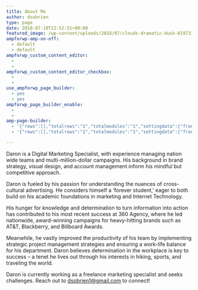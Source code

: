 ```yaml
---
title: About Me
author: dsobrien
type: page
date: 2018-07-10T22:52:51+00:00
featured_image: /wp-content/uploads/2018/07/clouds-dramatic-dusk-819733.jpg
ampforwp-amp-on-off:
  - default
  - default
ampforwp_custom_content_editor:
  - 
  - 
ampforwp_custom_content_editor_checkbox:
  - 
  - 
use_ampforwp_page_builder:
  - yes
  - yes
ampforwp_page_builder_enable:
  - 
  - 
amp-page-builder:
  - '{"rows":[],"totalrows":"1","totalmodules":"1","settingdata":{"front_class":"","front_css":""}}'
  - '{"rows":[],"totalrows":"1","totalmodules":"1","settingdata":{"front_class":"","front_css":""}}'

---
```

Daron is a Digital Marketing Specialist, with experience managing nation wide teams and multi-million-dollar campaigns. His background in brand strategy, visual design, and account management inform his mindful but competitive approach.

Daron is fueled by his passion for understanding the nuances of cross-cultural advertising. He considers himself a ‘forever student,’ eager to both build on his academic foundations in marketing and Internet Technology.

His hunger for knowledge and determination to turn information into action has contributed to his most recent success at 360 Agency, where he led nationwide, award-winning campaigns for heavy-hitting brands such as AT&T, Blackberry, and Billboard Awards.

Meanwhile, he vastly improved the productivity of his team by implementing strategic project management strategies and ensuring a work-life balance for his department. Daron believes determination in the workplace is key to success &#8211; a tenet he lives out through his interests in hiking, sports, and traveling the world.

Daron is currently working as a freelance marketing specialist and seeks challenges. Reach out to dsobrien1@gmail.com to connect!